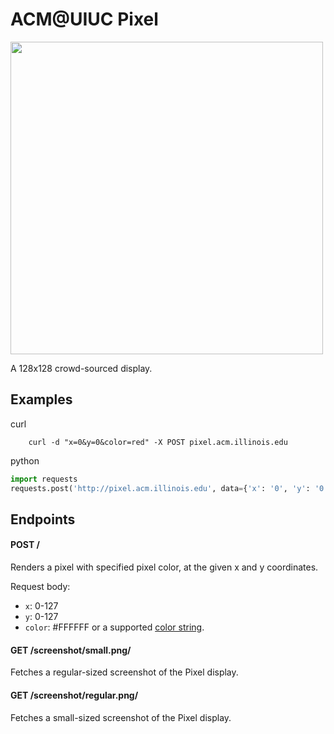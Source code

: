 # ACM@UIUC Pixel

<img src="photo.jpg" width=500>

A 128x128 crowd-sourced display.

## Examples

curl
```
    curl -d "x=0&y=0&color=red" -X POST pixel.acm.illinois.edu
```

python

```python
import requests
requests.post('http://pixel.acm.illinois.edu', data={'x': '0', 'y': '0', 'color': '#FF0000'})
```

## Endpoints

#### POST /

Renders a pixel with specified pixel color, at the given x and y coordinates.

Request body:

- `x`: 0-127
- `y`: 0-127
- `color`: #FFFFFF or a supported [color string](https://www.tcl.tk/man/tcl8.6/TkCmd/colors.htm).

#### GET /screenshot/small.png/

Fetches a regular-sized screenshot of the Pixel display.

#### GET /screenshot/regular.png/

Fetches a small-sized screenshot of the Pixel display.

